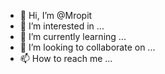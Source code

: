 - 👋 Hi, I’m @Mropit
- 👀 I’m interested in ...
- 🌱 I’m currently learning ...
- 💞️ I’m looking to collaborate on ...
- 📫 How to reach me ...

<!---
Mropit/Mropit is a ✨ special ✨ repository because its `README.md` (this file) appears on your GitHub profile.
You can click the Preview link to take a look at your changes.
--->
